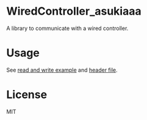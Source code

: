 # WiredController_asukiaaa

A library to communicate with a wired controller.

# Usage

See [read and write example](./examples/ReadAndWrite/ReadAndWrite.ino) and [header file](./src/WiredController_asukiaaa.h).

# License

MIT

